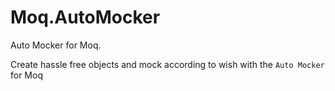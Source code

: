 # Moq.AutoMocker
Auto Mocker for Moq.

Create hassle free objects and mock according to wish with the `Auto Mocker` for Moq
